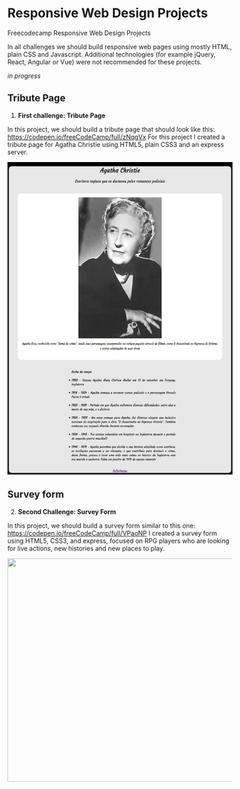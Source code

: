 # Responsive Web Design Projects

Freecodecamp Responsive Web Design Projects

In all challenges we should build responsive web pages using mostly HTML,  plain CSS and Javascript. Additional technologies (for example jQuery, React, Angular or Vue) were not recommended for these projects.

*in progress*

## Tribute Page

 1. **First challenge: Tribute Page**

 In this project, we should build a tribute page that should look like this: https://codepen.io/freeCodeCamp/full/zNqgVx
 For this project I created a tribute page for Agatha Christie using HTML5, plain CSS3 and an express server.

<img src="tribute_page/imgs/tribute_page_agatha.png" width="600" height="700"/>

## Survey form

2. **Second Challenge: Survey Form**

In this project, we should build a survey form similar to this one: https://codepen.io/freeCodeCamp/full/VPaoNP
I created a survey form using HTML5, CSS3, and express, focused on RPG players who are looking for live actions, new histories and new places to play.

<img src="survey_form/imgs/survey_form_demo.gif" width="700" height="500"/>
